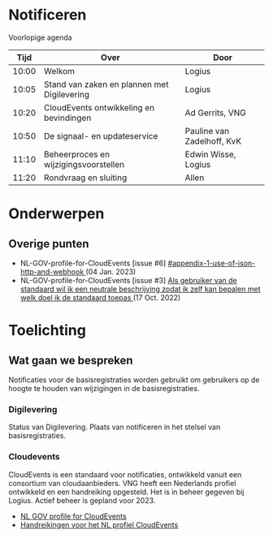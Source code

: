 <!-----------------------------







   Dit bestand wordt automatisch gegenereerd.
   Handmatige toevoegingen worden overschreven.







----------------------------->
# Notificeren

Voorlopige agenda

|  Tijd  | Over                                         | Door                       |
|--------|----------------------------------------------|----------------------------|
|  10:00 | Welkom                                       | Logius                     |
|  10:05 | Stand van zaken en plannen met Digilevering  | Logius                     |
|  10:20 | CloudEvents ontwikkeling en bevindingen      | Ad Gerrits, VNG            |
|  10:50 | De signaal- en updateservice                 | Pauline van Zadelhoff, KvK |
|  11:10 | Beheerproces en wijzigingsvoorstellen        | Edwin Wisse, Logius        |
|  11:20 | Rondvraag en sluiting                        | Allen                      |

# Onderwerpen

## Overige punten
* NL-GOV-profile-for-CloudEvents [issue #6] [#appendix-1-use-of-json-http-and-webhook ](https://github.com/Logius-standaarden/NL-GOV-profile-for-CloudEvents/issues/6) (04 Jan. 2023)
* NL-GOV-profile-for-CloudEvents [issue #3] [Als gebruiker van de standaard wil ik een neutrale beschrijving zodat ik zelf kan bepalen met welk doel ik de standaard toepas ](https://github.com/Logius-standaarden/NL-GOV-profile-for-CloudEvents/issues/3) (17 Oct. 2022)

# Toelichting


## Wat gaan we bespreken
Notificaties voor de basisregistraties worden gebruikt om gebruikers op de hoogte te houden van wijzigingen in de basisregistraties.

### Digilevering
Status van Digilevering. Plaats van notificeren in het stelsel van basisregistraties.

### Cloudevents
CloudEvents is een standaard voor notificaties, ontwikkeld vanuit een consortium van cloudaanbieders. VNG heeft een Nederlands profiel ontwikkeld en een handreiking opgesteld. Het is in beheer gegeven bij Logius. Actief beheer is gepland voor 2023.
- [NL GOV profile for CloudEvents](https://github.com/Logius-standaarden/NL-GOV-profile-for-CloudEvents)
- [Handreikingen voor het NL profiel CloudEvents](https://github.com/Logius-standaarden/CloudEvents-NL-Guidelines)

